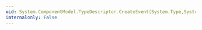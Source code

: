 ```yaml
---
uid: System.ComponentModel.TypeDescriptor.CreateEvent(System.Type,System.ComponentModel.EventDescriptor,System.Attribute[])
internalonly: False
---
```

